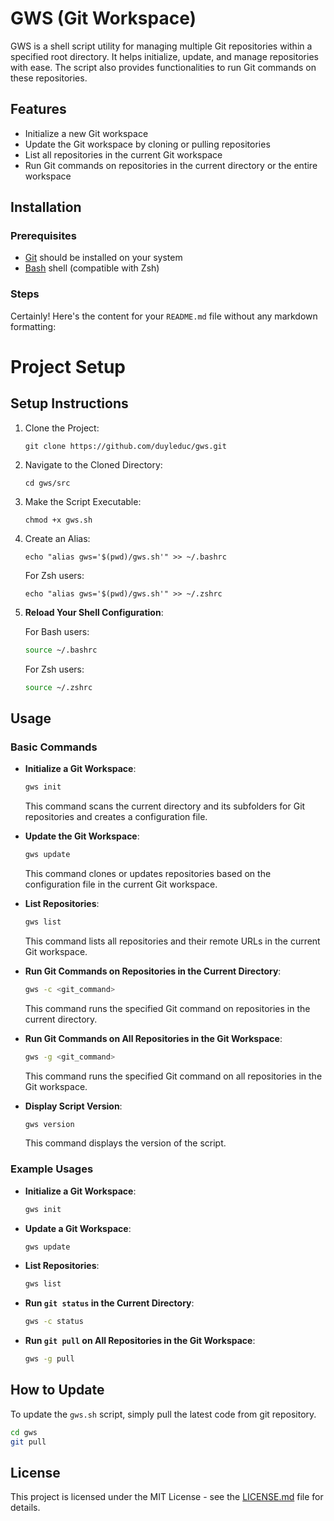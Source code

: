 # GWS (Git Workspace)

GWS is a shell script utility for managing multiple Git repositories within a specified root directory. It helps initialize, update, and manage repositories with ease. The script also provides functionalities to run Git commands on these repositories.

## Features

- Initialize a new Git workspace
- Update the Git workspace by cloning or pulling repositories
- List all repositories in the current Git workspace
- Run Git commands on repositories in the current directory or the entire workspace

## Installation

### Prerequisites

- [Git](https://git-scm.com/) should be installed on your system
- [Bash](https://www.gnu.org/software/bash/) shell (compatible with Zsh)

### Steps

Certainly! Here's the content for your `README.md` file without any markdown formatting:

# Project Setup

## Setup Instructions

1. Clone the Project:

   ```
   git clone https://github.com/duyleduc/gws.git
   ```

2. Navigate to the Cloned Directory:

   ```
   cd gws/src
   ```

3. Make the Script Executable:

   ```
   chmod +x gws.sh
   ```

4. Create an Alias:

   ```
   echo "alias gws='$(pwd)/gws.sh'" >> ~/.bashrc
   ```

   For Zsh users:

   ```
   echo "alias gws='$(pwd)/gws.sh'" >> ~/.zshrc
   ```

5. **Reload Your Shell Configuration**:

   For Bash users:

   ```sh
   source ~/.bashrc
   ```

   For Zsh users:

   ```sh
   source ~/.zshrc
   ```

## Usage

### Basic Commands

- **Initialize a Git Workspace**:

  ```sh
  gws init
  ```

  This command scans the current directory and its subfolders for Git repositories and creates a configuration file.

- **Update the Git Workspace**:

  ```sh
  gws update
  ```

  This command clones or updates repositories based on the configuration file in the current Git workspace.

- **List Repositories**:

  ```sh
  gws list
  ```

  This command lists all repositories and their remote URLs in the current Git workspace.

- **Run Git Commands on Repositories in the Current Directory**:

  ```sh
  gws -c <git_command>
  ```

  This command runs the specified Git command on repositories in the current directory.

- **Run Git Commands on All Repositories in the Git Workspace**:

  ```sh
  gws -g <git_command>
  ```

  This command runs the specified Git command on all repositories in the Git workspace.

- **Display Script Version**:

  ```sh
  gws version
  ```

  This command displays the version of the script.

### Example Usages

- **Initialize a Git Workspace**:

  ```sh
  gws init
  ```

- **Update a Git Workspace**:

  ```sh
  gws update
  ```

- **List Repositories**:

  ```sh
  gws list
  ```

- **Run `git status` in the Current Directory**:

  ```sh
  gws -c status
  ```

- **Run `git pull` on All Repositories in the Git Workspace**:

  ```sh
  gws -g pull
  ```

## How to Update

To update the `gws.sh` script, simply pull the latest code from git repository.
```sh
cd gws 
git pull
```

## License

This project is licensed under the MIT License - see the [LICENSE.md](LICENSE.md) file for details.
